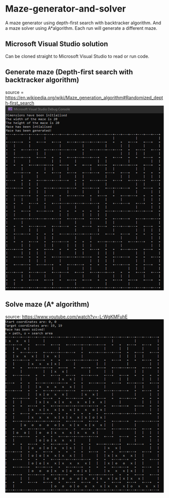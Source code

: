 # Maze-generator-and-solver
A maze generator using depth-first search with backtracker algorithm. And a maze solver using A*algorithm. Each run will generate a different maze.

## Microsoft Visual Studio solution
Can be cloned straight to Microsoft Visual Studio to read or run code.

## Generate maze (Depth-first search with backtracker algorithm)
source = https://en.wikipedia.org/wiki/Maze_generation_algorithm#Randomized_depth-first_search
![ScreenshotGenerator](screenshots/Maze-generator-screenshot.png?raw=true)

## Solve maze (A* algorithm)
source: https://www.youtube.com/watch?v=-L-WgKMFuhE
![ScreenshotSolver](screenshots/Maze-solve-screenshot.png?raw=true)
